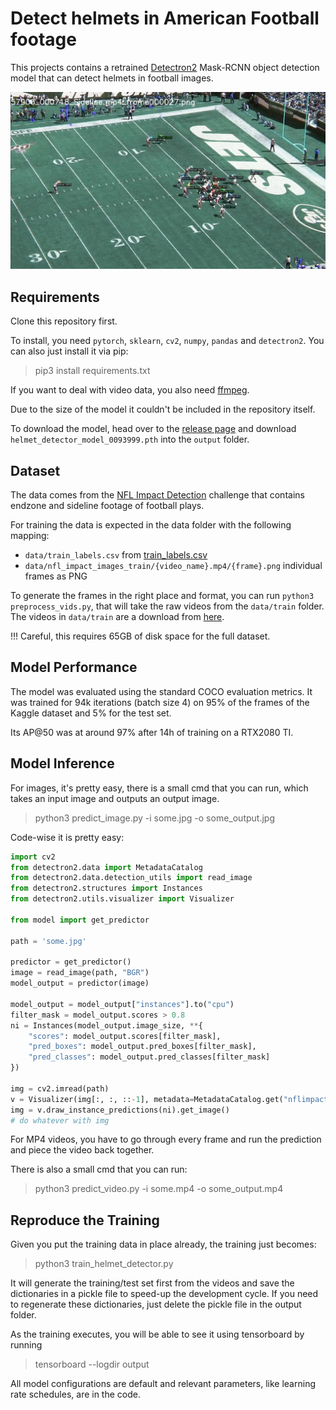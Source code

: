 # Detect helmets in American Football footage 

This projects contains a retrained [Detectron2](https://github.com/facebookresearch/detectron2) Mask-RCNN object detection model that can detect helmets in football images.

![detected helmets](detected.png)

## Requirements

Clone this repository first.

To install, you need `pytorch`, `sklearn`, `cv2`, `numpy`, `pandas` and `detectron2`.
You can also just install it via pip:

> pip3 install requirements.txt

If you want to deal with video data, you also need [ffmpeg](https://ffmpeg.org/download.html).

Due to the size of the model it couldn't be included in the repository itself. 

To download the model, head over to the [release page](https://github.com/thomasjungblut/football-helmet-detector/releases/tag/v1) and download `helmet_detector_model_0093999.pth` into the `output` folder. 

## Dataset

The data comes from the [NFL Impact Detection](https://www.kaggle.com/c/nfl-impact-detection) challenge that contains endzone and sideline footage of football plays. 

For training the data is expected in the data folder with the following mapping:
*  `data/train_labels.csv` from [train_labels.csv](https://www.kaggle.com/c/nfl-impact-detection/data?select=train_labels.csv)
*  `data/nfl_impact_images_train/{video_name}.mp4/{frame}.png` individual frames as PNG

To generate the frames in the right place and format, you can run `python3 preprocess_vids.py`, that will take the raw videos from the `data/train` folder. The videos in `data/train` are a download from [here](https://www.kaggle.com/c/nfl-impact-detection/data?select=train).

!!! Careful, this requires 65GB of disk space for the full dataset. 

## Model Performance

The model was evaluated using the standard COCO evaluation metrics. 
It was trained for 94k iterations (batch size 4) on 95% of the frames of the Kaggle dataset and 5% for the test set. 

Its AP@50 was at around 97% after 14h of training on a RTX2080 TI.

## Model Inference

For images, it's pretty easy, there is a small cmd that you can run, which takes an input image and outputs an output image. 

> python3 predict_image.py -i some.jpg -o some_output.jpg

Code-wise it is pretty easy:

```python
import cv2
from detectron2.data import MetadataCatalog
from detectron2.data.detection_utils import read_image
from detectron2.structures import Instances
from detectron2.utils.visualizer import Visualizer

from model import get_predictor

path = 'some.jpg'

predictor = get_predictor()
image = read_image(path, "BGR")
model_output = predictor(image)

model_output = model_output["instances"].to("cpu")
filter_mask = model_output.scores > 0.8
ni = Instances(model_output.image_size, **{
    "scores": model_output.scores[filter_mask],
    "pred_boxes": model_output.pred_boxes[filter_mask],
    "pred_classes": model_output.pred_classes[filter_mask]
})

img = cv2.imread(path)
v = Visualizer(img[:, :, ::-1], metadata=MetadataCatalog.get("nflimpact"))
img = v.draw_instance_predictions(ni).get_image()
# do whatever with img
```

For MP4 videos, you have to go through every frame and run the prediction and piece the video back together.
  
There is also a small cmd that you can run:

> python3 predict_video.py -i some.mp4 -o some_output.mp4

## Reproduce the Training

Given you put the training data in place already, the training just becomes:

> python3 train_helmet_detector.py

It will generate the training/test set first from the videos and save the dictionaries in a pickle file to speed-up the development cycle. If you need to regenerate these dictionaries, just delete the pickle file in the output folder.

As the training executes, you will be able to see it using tensorboard by running 

> tensorboard --logdir output 

All model configurations are default and relevant parameters, like learning rate schedules, are in the code.
